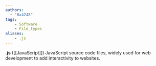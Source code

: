 ```yaml
---
authors:
  - "0x4248"
tags:
    - Software
    - File_types
aliases:
    - .js
---
```

**.js** ([[JavaScript]]) JavaScript source code files, widely used for web development to add interactivity to websites.
